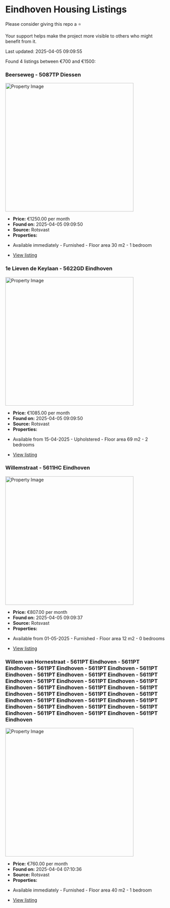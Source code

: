 # Eindhoven Housing Listings

Please consider giving this repo a ⭐

Your support helps make the project more visible to others who might benefit from it.

Last updated: 2025-04-05 09:09:55

Found 4 listings between €700 and €1500:

### Beerseweg - 5087TP Diessen
<img src="https://pararius-office-prod.global.ssl.fastly.net/10263/files/photos/middle/1fa81966.jpg" alt="Property Image" width="400"/>

* **Price:** €1250.00 per month
* **Found on:** 2025-04-05 09:09:50
* **Source:** Rotsvast
* **Properties:**
- Available immediately
				- Furnished				- Floor area 30 m2
				- 1 bedroom
* [View listing](https://www.rotsvast.nl/en/diessen-beerseweg-H1026319591/)

### 1e Lieven de Keylaan - 5622GD Eindhoven
<img src="https://pararius-office-prod.global.ssl.fastly.net/10263/files/photos/middle/67db059998d66.jpg" alt="Property Image" width="400"/>

* **Price:** €1085.00 per month
* **Found on:** 2025-04-05 09:09:50
* **Source:** Rotsvast
* **Properties:**
- Available from 15-04-2025
				- Upholstered				- Floor area 69 m2
				- 2 bedrooms
* [View listing](https://www.rotsvast.nl/en/eindhoven-1e-lieven-de-keylaan-H1026319908/)

### Willemstraat - 5611HC Eindhoven
<img src="https://pararius-office-prod.global.ssl.fastly.net/10263/files/photos/middle/664e03453114d.jpg" alt="Property Image" width="400"/>

* **Price:** €807.00 per month
* **Found on:** 2025-04-05 09:09:37
* **Source:** Rotsvast
* **Properties:**
- Available from 01-05-2025
				- Furnished				- Floor area 12 m2
				- 0 bedrooms
* [View listing](https://www.rotsvast.nl/en/eindhoven-willemstraat-H1026319789/)

### Willem van Hornestraat - 5611PT Eindhoven - 5611PT Eindhoven - 5611PT Eindhoven - 5611PT Eindhoven - 5611PT Eindhoven - 5611PT Eindhoven - 5611PT Eindhoven - 5611PT Eindhoven - 5611PT Eindhoven - 5611PT Eindhoven - 5611PT Eindhoven - 5611PT Eindhoven - 5611PT Eindhoven - 5611PT Eindhoven - 5611PT Eindhoven - 5611PT Eindhoven - 5611PT Eindhoven - 5611PT Eindhoven - 5611PT Eindhoven - 5611PT Eindhoven - 5611PT Eindhoven - 5611PT Eindhoven - 5611PT Eindhoven - 5611PT Eindhoven - 5611PT Eindhoven - 5611PT Eindhoven
<img src="https://pararius-office-prod.global.ssl.fastly.net/10263/files/photos/middle/52251043.1573740301-889.JPG" alt="Property Image" width="400"/>

* **Price:** €760.00 per month
* **Found on:** 2025-04-04 07:10:36
* **Source:** Rotsvast
* **Properties:**
- Available immediately
				- Furnished				- Floor area 40 m2
				- 1 bedroom
* [View listing](https://www.rotsvast.nl/en/eindhoven-willem-van-hornestraat-H1026318703/)

